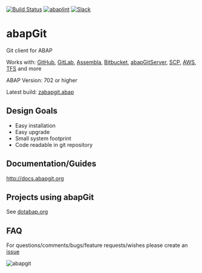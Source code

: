 [![Build Status](https://travis-ci.org/larshp/abapGit.svg?branch=master)](https://travis-ci.org/larshp/abapGit)
[![abaplint](https://abaplint.org/badges/larshp/abapGit)](https://abaplint.org/project/larshp/abapGit)
[![Slack](https://abapgit-slackinviter.herokuapp.com/badge.svg)](https://abapgit-slackinviter.herokuapp.com/)

# abapGit 

Git client for ABAP

Works with: [GitHub](https://github.com/), 
[GitLab](https://gitlab.com/), 
[Assembla](https://www.assembla.com/git/), 
[Bitbucket](https://bitbucket.org/), 
[abapGitServer](https://github.com/larshp/abapGitServer), 
[SCP](http://go.sap.com/denmark/developer/tutorials/hcp-webide-commit-git.html), 
[AWS](https://aws.amazon.com/codecommit/),
[TFS](https://www.visualstudio.com/team-services/git/) and more

ABAP Version: 702 or higher

Latest build: [zabapgit.abap](https://raw.githubusercontent.com/abapGit/build/master/zabapgit.abap)

## Design Goals 
- Easy installation
- Easy upgrade
- Small system footprint
- Code readable in git repository

## Documentation/Guides 
http://docs.abapgit.org

## Projects using abapGit 

See [dotabap.org](http://dotabap.org)

## FAQ
For questions/comments/bugs/feature requests/wishes please create an [issue](https://github.com/larshp/abapGit/issues)

![abapgit](http://docs.abapgit.org/img/abapgit_1_33_3.png)
